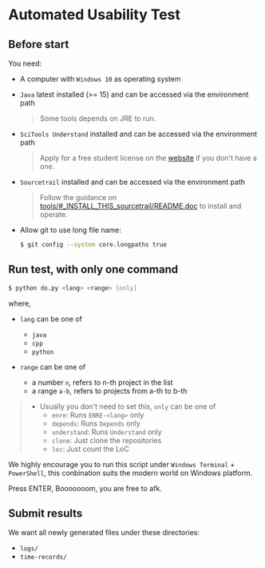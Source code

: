 # Automated Usability Test

## Before start

You need:

- A computer with `Windows 10` as operating system

- `Java` latest installed (>= 15) and can be accessed via the environment path
  > Some tools depends on JRE to run.

- `SciTools Understand` installed and can be accessed via the environment path
  > Apply for a free student license on the [website](https://www.scitools.com/student/) if you don't have a one.

- `Sourcetrail` installed and can be accessed via the environment path
  > Follow the guidance on [tools/#_INSTALL_THIS_sourcetrail/README.doc](./tools/%23_INSTALL_THIS_sourcetrail/README.doc) to install and operate.

- Allow git to use long file name:

  ```sh
  $ git config --system core.longpaths true
  ```

## Run test, with only one command

```sh
$ python do.py <lang> <range> [only]
```

where,

* `lang` can be one of
  * `java`
  * `cpp`
  * `python`

* `range` can be one of
  * a number `n`, refers to n-th project in the list
  * a range `a-b`, refers to projects from  a-th to b-th

> * Usually you don't need to set this, `only` can be one of
>   * `enre`: Runs `ENRE-<lang>` only
>   * `depends`: Runs `Depends` only
>   * `understand`: Runs `Understand` only
>   * `clone`: Just clone the repositories
>   * `loc`: Just count the LoC

We highly encourage you to run this script under `Windows Terminal` + `PowerShell`, this conbination suits the modern world on Windows platform.

Press ENTER, Booooooom, you are free to afk.

## Submit results

We want all newly generated files under these directories:

* `logs/`
* `time-records/`
